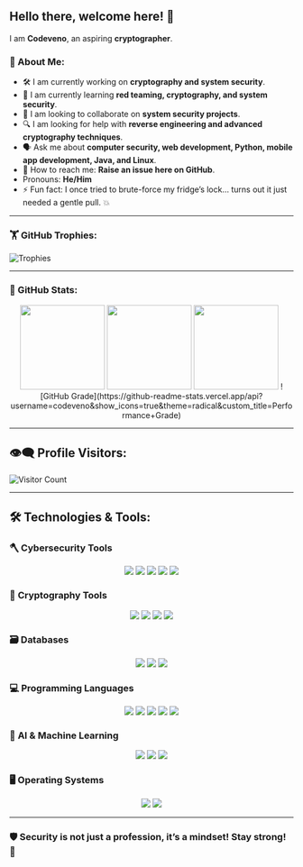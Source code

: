 ## Hello there, welcome here! 💪

I am **Codeveno**, an aspiring **cryptographer**.  

### 🦾 About Me:
- 🛠️ I am currently working on **cryptography and system security**.  
- 🧠 I am currently learning **red teaming, cryptography, and system security**.  
- 🤝 I am looking to collaborate on **system security projects**.  
- 🔍 I am looking for help with **reverse engineering and advanced cryptography techniques**.  
- 🗣️ Ask me about **computer security, web development, Python, mobile app development, Java, and Linux**.  
- 📨 How to reach me: **Raise an issue here on GitHub**.  
- Pronouns: **He/Him**  
- ⚡ Fun fact: I once tried to brute-force my fridge’s lock… turns out it just needed a gentle pull. 💥  

---

### 🏋️ GitHub Trophies:
![Trophies](https://github-profile-trophy.vercel.app/?username=codeveno&theme=onedark&column=7)  

---

### 🚀 GitHub Stats:

<p align="center">
    <img src="https://streak-stats.demolab.com?user=codeveno&theme=radical&hide_border=true" height="150">
  <img src="https://github-readme-stats.vercel.app/api?username=codeveno&show_icons=true&theme=radical&rank_icon=github" height="150">
  <img src="https://github-readme-stats.vercel.app/api/top-langs/?username=codeveno&layout=compact&theme=radical" height="150">
![GitHub Grade](https://github-readme-stats.vercel.app/api?username=codeveno&show_icons=true&theme=radical&custom_title=Performance+Grade)

</p>

---

## 👁️‍🗨️ Profile Visitors:
![Visitor Count](https://komarev.com/ghpvc/?username=codeveno&color=blue)

---

## 🛠️ Technologies & Tools:

### 🪓 **Cybersecurity Tools**  
<p align="center">
  <img src="https://img.shields.io/badge/Metasploit-000000?style=for-the-badge&logo=metasploit&logoColor=white">
  <img src="https://img.shields.io/badge/Wireshark-1679A7?style=for-the-badge&logo=wireshark&logoColor=white">
  <img src="https://img.shields.io/badge/Burp_Suite-FF7139?style=for-the-badge&logo=burp-suite&logoColor=white">
  <img src="https://img.shields.io/badge/Nmap-039BE5?style=for-the-badge&logo=nmap&logoColor=white">
  <img src="https://img.shields.io/badge/Bettercap-ED1C24?style=for-the-badge&logo=linux&logoColor=white">
</p>

### 🔐 **Cryptography Tools**  
<p align="center">
  <img src="https://img.shields.io/badge/GnuPG-0093DD?style=for-the-badge&logo=gnupg&logoColor=white">
  <img src="https://img.shields.io/badge/OpenSSL-721412?style=for-the-badge&logo=openssl&logoColor=white">
  <img src="https://img.shields.io/badge/Hashcat-EE4C2C?style=for-the-badge&logo=hashcat&logoColor=white">
  <img src="https://img.shields.io/badge/VeraCrypt-0078D7?style=for-the-badge&logo=veracrypt&logoColor=white">
</p>

### 🗃️ **Databases**  
<p align="center">
  <img src="https://img.shields.io/badge/MySQL-4479A1?style=for-the-badge&logo=mysql&logoColor=white">
  <img src="https://img.shields.io/badge/PostgreSQL-336791?style=for-the-badge&logo=postgresql&logoColor=white">
  <img src="https://img.shields.io/badge/MongoDB-47A248?style=for-the-badge&logo=mongodb&logoColor=white">
</p>

### 💻 **Programming Languages**  
<p align="center">
  <img src="https://img.shields.io/badge/Python-3776AB?style=for-the-badge&logo=python&logoColor=white">
  <img src="https://img.shields.io/badge/Java-007396?style=for-the-badge&logo=java&logoColor=white">
  <img src="https://img.shields.io/badge/C-00599C?style=for-the-badge&logo=c&logoColor=white">
  <img src="https://img.shields.io/badge/JavaScript-F7DF1E?style=for-the-badge&logo=javascript&logoColor=black">
  <img src="https://img.shields.io/badge/Bash-4EAA25?style=for-the-badge&logo=gnu-bash&logoColor=white">
</p>

### 🤖 **AI & Machine Learning**  
<p align="center">
  <img src="https://img.shields.io/badge/TensorFlow-FF6F00?style=for-the-badge&logo=tensorflow&logoColor=white">
  <img src="https://img.shields.io/badge/PyTorch-EE4C2C?style=for-the-badge&logo=pytorch&logoColor=white">
  <img src="https://img.shields.io/badge/OpenCV-5C3EE8?style=for-the-badge&logo=opencv&logoColor=white">
</p>

### 🖥️ **Operating Systems**  
<p align="center">
  <img src="https://img.shields.io/badge/Linux-FCC624?style=for-the-badge&logo=linux&logoColor=black">
  <img src="https://img.shields.io/badge/Windows-0078D6?style=for-the-badge&logo=windows&logoColor=white">
</p>

---

### **🛡️ Security is not just a profession, it’s a mindset! Stay strong! 💪**
